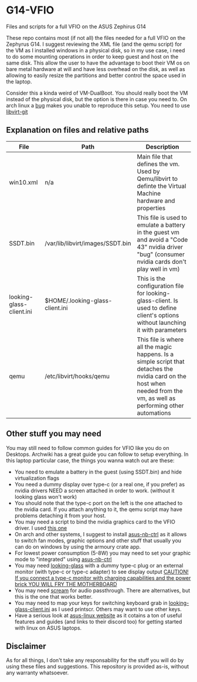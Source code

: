 # G14-VFIO
Files and scripts for a full VFIO on the ASUS Zephirus G14

These repo contains most (if not all) the files needed for a full VFIO on the Zephyrus G14.
I suggest reviewing the XML file (and the qemu script) for the VM as I installed windows in a physical disk, so in my use case, i need to do some mounting operations in order to keep guest and host on the same disk.
This allow the user to have the advantage to boot their VM os on bare metal hardware at will and have less overhead on the disk, as well as allowing to easily resize the partitions and better control the space used in the laptop.

Consider this a kinda weird of VM-DualBoot. You should really boot the VM instead of the physical disk, but the option is there in case you need to.
On arch linux a [bug](https://bugs.archlinux.org/task/67921) makes you unable to reproduce this setup. You need to use [libvirt-git](https://aur.archlinux.org/packages/libvirt-git)


## Explanation on files and relative paths

| File | Path | Description |
|-|-|-|
| win10.xml | n/a | Main file that defines the vm. Used by Qemu/libvirt to definte the Virtual Machine hardware and properties |
| SSDT.bin | /var/lib/libvirt/images/SSDT.bin | This file is used to emulate a battery in the guest vm and avoid a "Code 43" nvidia driver "bug" (consumer nvidia cards don't play well in vm) |
| looking-glass-client.ini | $HOME/.looking-glass-client.ini | This is the configuration file for looking-glass-client. Is used to define client's options without launching it with parameters |
| qemu | /etc/libvirt/hooks/qemu | This file is where all the magic happens. Is a simple script that detaches the nvidia card on the host when needed from the vm, as well as performing other automations |


## Other stuff you may need

You may still need to follow common guides for VFIO like you do on Desktops. Archwiki has a great guide you can follow to setup everything.
In this laptop particular case, the things you wanna watch out are these:
* You need to emulate a battery in the guest (using SSDT.bin) and hide virtualization flags
* You need a dummy display over type-c (or a real one, if you prefer) as nvidia drivers NEED a screen attached in order to work. (without it looking glass won't work)
* You should note that the type-c port on the left is the one attached to the nvidia card. If you attach anything to it, the qemu script may have problems detaching it from your host.
* You may need a script to bind the nvidia graphics card to the VFIO driver. I used [this one](https://github.com/andre-richter/vfio-pci-bind)
* On arch and other systems, I suggest to install [asus-nb-ctrl](https://gitlab.com/asus-linux/asus-nb-ctrl) as it allows to switch fan modes, graphic options and other stuff that usually you can do on windows by using the armoury crate app.
* For lowest power consumption (5-8W) you may need to set your graphic mode to "integrated" using [asus-nb-ctrl](https://gitlab.com/asus-linux/asus-nb-ctrl)
* You may need [looking-glass](https://github.com/gnif/LookingGlass) with a dummy type-c plug or an external monitor (with type-c or type-c adapter) to see display output [CAUTION! If you connect a type-c monitor with charging capabilities and the power brick YOU WILL FRY THE MOTHERBOARD](https://www.reddit.com/r/ZephyrusG14/comments/inrdx3/usbc_power_delivery_power_adapter_issue/)
* You may need [scream](https://github.com/duncanthrax/scream) for audio passthrough. There are alternatives, but this is the one that works better.
* You may need to map your keys for switching keyboard grab in [looking-glass-client.ini](../blob/master/looking-glass-client.ini) as I used printscr. Others may want to use other keys.
* Have a serious look at [asus-linux website](https://asus-linux.org/) as it cotains a ton of useful features and guides (and links to their discord too) for getting started with linux on ASUS laptops.


## Disclaimer

As for all things, I don't take any responsability for the stuff you will do by using these files and suggestions. This repository is provided as-is, without any warranty whatsoever.
